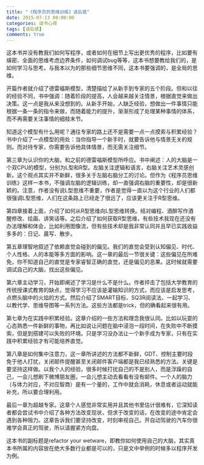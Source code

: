 ```yaml
---
title: "《程序员的思维训练》读后感"
date: 2015-07-13 00:00:00
categories: 读书心得
tags: [读后感]
comments: true
---
```


这本书并没有教我们如何写程序，或者如何在细节上写出更优秀的程序，比如要有缜密、全面的思维考虑边界条件，如何调试bug等等，这本书想要教给我们的，是如何学习与思考。与我本以为的那些细节思维不同，这本书要强调的，是全局的思维。

<!-- more -->

开篇作者就介绍了德雷福斯模型，清楚描绘了从新手到专家的五个阶段。但和以往的经验不同，书中强调：随着阶段的提高，人会越来越关注情景，根据直觉来做出决策。这一点是我从来没想到的。从新手开始，人缺乏经验，想做出一件事情只能根据一条一条的指令来做，而随着能力的提升，渐渐形成了处理某种事情的体系，而不再需要关注事情的细枝末节。

 知道这个模型有什么用呢？通往专家的路上还不是需要一点一点摸索与积累经验？书中介绍了一点模型的用处：当你指导一个新手时，就要告诉他与情景无关的规则。而对待专家，你需要告诉他具体情景，而无需关注细节。
   
第三章为认识你的大脑，和之前的德雷福斯模型所呼应。书中阐述：人的大脑是一个双CPU的模型，分别为L型和R型。左脑关注逻辑和语言，右脑关注艺术灵感创新。这个观点其实并不新鲜，很多关于左脑右脑分工的讨论。但作为《程序员思维训练》这样一本书，不强调左脑的逻辑训练，却一直强调右脑的重要性，却是很新颖的。注意，作者没有说L型思维不重要，作者是觉得一直以为这个行业的人们都很强调L型思维，人们在这条路上已经走了很远了，应该更关注于R型思维。

第四章接着上面，介绍了如何从R型思维向L型思维转换。结对编程、酒醉写作酒醒修改、绘画、讲笑话等。之后介绍了如何获取R型思维，有些技术我现在还没有办法理解和体会，比如利用图像流，但有些技术却是我非常认同并且早已实践收益多多的：日记、晨写、散步。

第五章理智地叙述了依赖直觉会碰到的偏见。我们的直觉会受到认知偏见、时代、个人性格、人的本能等多方面的影响。这一章的最后一节很关键：这些偏见在所难免，你不知道自己的直觉是专家睿智正确的直觉，还是偏见的恶果。这时候就需要调试自己的大脑，找出这些偏见。

 第六章主动学习，开始即阐述了学习是什么不是什么。作者抨击了包括大学教育的传统授课式教育的缺点，觉得学习不应该是灌输知识的方式，而应该是启发思考，点燃头脑中的火焰的方式。然后介绍了SMART目标、SQ3R阅读法、一起学习、以教代学、思维导图等一系列方法。这些方法都是trick，但的确看起来很有用。

第七章为在实践中积累经验。这章介绍的一些方法和理念我很认同。比如以玩耍的心态熟悉一件新鲜的事物，再比如说让问题在脑中浸泡一段时间，在失败中不断摸索，但是到搭建可以失败的环境。只是学习没办法让一个新手成为专家，只有在实践中积累经验才有可能培养直觉。

第八章是如何集中注意力，这一章所讲述的方法都不新鲜，GDT、控制主要时段免于他人打扰，关闭邮件提醒甚至关闭邮件客户端都是我已经熟悉的方法。关键是要坚持这样做。以我个人的经验，很多时候打扰自己的不是别人，而是浮躁的自己，一会儿想刷下微博朋友圈，一会儿想主动去看看有没有邮件。一个人的脑力（与体力对应，不对应智商）是有一个量的，工作中就会消耗，休息或者运动就能补充，所以要合理利用。
 
 最后一章为超越专家。这章个人感觉非常实用并且其他书里估计很难有，它深知读者都会尝试书中介绍了各种方法改变现状，但求于改变的话，在改变的途中肯定会遇到各种阻力。这章告诉我们要坚持改变，时刻审视自己。开自动驾驶的汽车你很难学会真正的驾驶，所以请握紧方向盘。
 
 这本书的副标题是refactor your wetware，即教你如何使用自己的大脑，其实真本书所属的内容放在绝大多数行业都是可以的，只是文中举例的时候多以程序开发为例。
